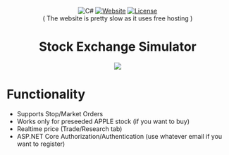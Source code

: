 <div align="center">
  
![C#](https://img.shields.io/badge/Language-C%23-blue?style=flat-square)
[![Website](https://img.shields.io/badge/Website-url-blue?style=flat-square)](https://stockexchange-ui.pages.dev/)
[![License](https://img.shields.io/github/license/numinnex/Wixapol_Shop_Web?style=flat-square)](https://github.com/numinnex/Wixapol_Shop_Web/blob/master/LICENSE.txt)
  <br>
( The website is pretty slow as it uses free hosting )
# **Stock Exchange Simulator**

 <img src="https://github.com/numinnex/StockExchange_Simulator/assets/112548209/d4e8b200-cb8e-4338-8a95-fcc8879739b3">
 </div>
 
# Functionality
- Supports Stop/Market Orders
- Works only for preseeded APPLE stock (if you want to buy)
- Realtime price (Trade/Research tab) 
- ASP.NET Core Authorization/Authentication (use whatever email if you want to register)

  
